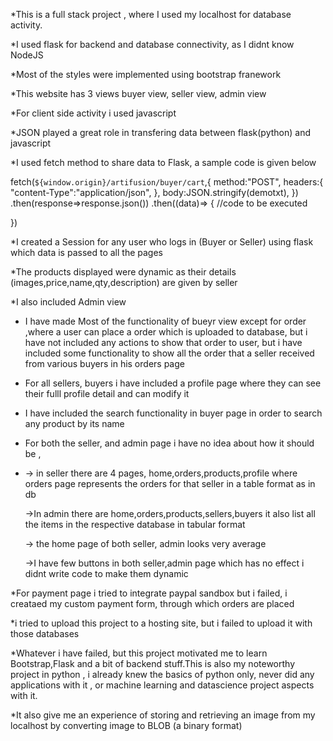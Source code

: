 *This is a full stack project , where I used my localhost for database activity.

*I used flask for backend and database connectivity, as I didnt know NodeJS

*Most of the styles were implemented using bootstrap franework

*This website has 3 views buyer view, seller view, admin view

*For client side activity i used javascript

*JSON played a great role in transfering data between flask(python) and  javascript 

*I used fetch method to share data to Flask, a sample code is given below

fetch(`${window.origin}/artifusion/buyer/cart`,{
      method:"POST",
      headers:{
        "content-Type":"application/json",
      },
      body:JSON.stringify(demotxt),
    })
.then(response=>response.json())
.then((data)=>
{
  //code to be executed

})

*I created a Session for any user who logs in (Buyer or Seller) using flask which data is passed to all the pages 

*The products displayed were dynamic as their details (images,price,name,qty,description) are given by seller

*I also included Admin view

* I have made Most of the functionality of bueyr view except for order ,where a user can place a order which is uploaded to database, but i have not included any actions to show that order to user, but i have included some functionality to show all the order that a seller received from various buyers in his orders page

* For all sellers, buyers i have included a profile page where they can see their fulll profile detail and can modify it

* I have included the search functionality in buyer page in order to search any product by its name

* For both the seller, and admin page i have no idea about how it should be ,
* 
   -> in seller there are 4 pages, home,orders,products,profile  where orders page represents the orders for that seller in a table format as in db
  
   ->In admin there are home,orders,products,sellers,buyers it also list all the items in the respective database in tabular format
  
   -> the home page of both seller, admin looks very average

   ->I have few buttons in both seller,admin page which has no effect i didnt write code to make them dynamic
  
*For payment page i tried to integrate paypal sandbox but i failed, i creataed my custom payment form, through which orders are placed

*i tried to upload this project to a hosting site, but i failed to upload it with those databases

*Whatever i have failed, but this project motivated me to learn Bootstrap,Flask and a bit of backend stuff.This is also my noteworthy project in python , i already knew the basics of python only, never did any applications with it  , or machine learning and datascience project aspects with it.

*It also give me an experience of storing and retrieving an image from my localhost by converting image to BLOB (a binary format)



